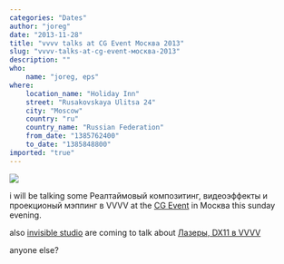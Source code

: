 ```yaml
---
categories: "Dates"
author: "joreg"
date: "2013-11-28"
title: "vvvv talks at CG Event Москва 2013"
slug: "vvvv-talks-at-cg-event-москва-2013"
description: ""
who: 
    name: "joreg, eps"
where: 
    location_name: "Holiday Inn"
    street: "Rusakovskaya Ulitsa 24"
    city: "Moscow"
    country: "ru"
    country_name: "Russian Federation"
    from_date: "1385762400"
    to_date: "1385848800"
imported: "true"
---
```



![](bannerTop.png) 

i will be talking some Реалтаймовый композитинг, видеоэффекты и проекционый мэппинг в VVVV at the [CG Event](http://www.cgevent.ru) in Москва this sunday evening. 

also [invisible studio](https://vvvv.org/businesses/invisible-studio) are coming to talk about [Лазеры, DX11 в VVVV](http://www.cgevent.ru/?p=5364)

anyone else?